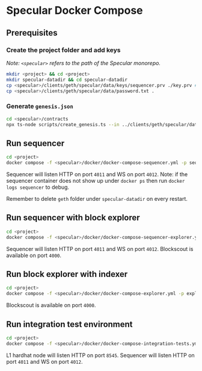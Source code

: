 # Specular Docker Compose

## Prerequisites

### Create the project folder and add keys

_Note: `<specular>` refers to the path of the Specular monorepo._

```bash
mkdir <project> && cd <project>
mkdir specular-datadir && cd specular-datadir
cp <specular>/clients/geth/specular/data/keys/sequencer.prv ./key.prv # Change this key according to the configuration
cp <specular>/clients/geth/specular/data/password.txt .
```

### Generate `genesis.json`

```bash
cd <specular>/contracts
npx ts-node scripts/create_genesis.ts --in ../clients/geth/specular/data/base_genesis.json --out <project>/specular-datadir/genesis.json
```

## Run sequencer

```bash
cd <project>
docker compose -f <specular>/docker/docker-compose-sequencer.yml -p sequencer up -d
```

Sequencer will listen HTTP on port `4011` and WS on port `4012`. Note: if the sequencer container does not show up under `docker ps` then run `docker logs sequencer` to debug.

Remember to delete `geth` folder under `specular-datadir` on every restart.

## Run sequencer with block explorer

```bash
cd <project>
docker compose -f <specular>/docker/docker-compose-sequencer-explorer.yml -p sequencer-explorer up -d
```

Sequencer will listen HTTP on port `4011` and WS on port `4012`.
Blockscout is available on port `4000`.

## Run block explorer with indexer

```bash
cd <project>
docker compose -f <specular>/docker/docker-compose-explorer.yml -p explorer up -d
```

Blockscout is available on port `4000`.

## Run integration test environment

```bash
cd <project>
docker compose -f <specular>/docker/docker-compose-integration-tests.yml -p integration up -d
```

L1 hardhat node will listen HTTP on port `8545`.
Sequencer will listen HTTP on port `4011` and WS on port `4012`.
